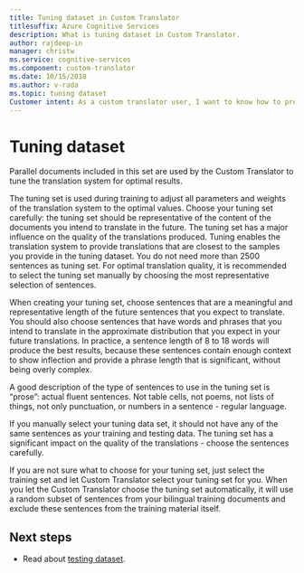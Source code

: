 ```yaml
---
title: Tuning dataset in Custom Translator
titlesuffix: Azure Cognitive Services
description: What is tuning dataset in Custom Translator.
author: rajdeep-in
manager: christw
ms.service: cognitive-services
ms.component: custom-translator
ms.date: 10/15/2018
ms.author: v-rada
ms.topic: tuning dataset
Customer intent: As a custom translator user, I want to know how to prepare tuning datasets, so that I manage my tuning documents better.
---
```


# Tuning dataset

Parallel documents included in this set are used by the Custom Translator to
tune the translation system for optimal results.

The tuning set is used during training to adjust all parameters and weights of
the translation system to the optimal values. Choose your tuning set carefully:
the tuning set should be representative of the content of the documents you
intend to translate in the future. The tuning set has a major influence on the
quality of the translations produced. Tuning enables the translation system to
provide translations that are closest to the samples you provide in the tuning
dataset. You do not need more than 2500 sentences as tuning set. For optimal
translation quality, it is recommended to select the tuning set manually by
choosing the most representative selection of sentences.

When creating your tuning set, choose sentences that are a meaningful and
representative length of the future sentences that you expect to translate. You
should also choose sentences that have words and phrases that you intend to
translate in the approximate distribution that you expect in your future
translations. In practice, a sentence length of 8 to 18 words will produce the
best results, because these sentences contain enough context to show inflection
and provide a phrase length that is significant, without being overly complex.

A good description of the type of sentences to use in the tuning set is “prose”:
actual fluent sentences. Not table cells, not poems, not lists of things, not
only punctuation, or numbers in a sentence - regular language.

If you manually select your tuning data set, it should not have any of the same
sentences as your training and testing data. The tuning set has a significant
impact on the quality of the translations - choose the sentences carefully.

If you are not sure what to choose for your tuning set, just select the training
set and let Custom Translator select your tuning set for you. When you let the
Custom Translator choose the tuning set automatically, it will use a random
subset of sentences from your bilingual training documents and exclude these
sentences from the training material itself.

## Next steps

- Read about [testing dataset](concept-testing-dataset.md).